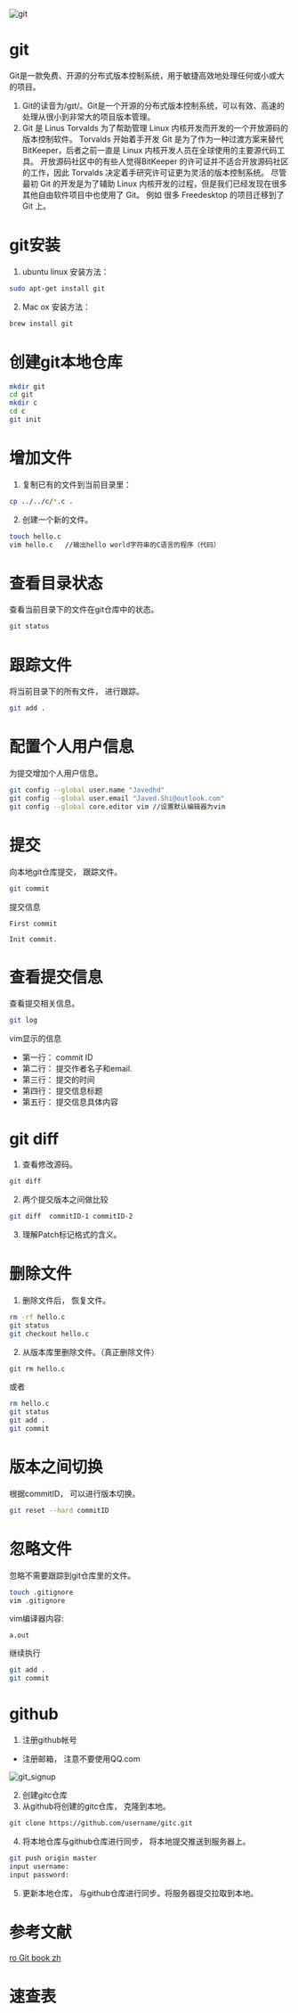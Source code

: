 ![git](https://timgsa.baidu.com/timg?image&quality=80&size=b9999_10000&sec=1489499470770&di=42f4885fcaf0917071d04797a3d89226&imgtype=0&src=http%3A%2F%2Fimages.cnblogs.com%2Fcnblogs_com%2Fqyf404%2F612381%2Fo_git-logo.png)
# git
Git是一款免费、开源的分布式版本控制系统，用于敏捷高效地处理任何或小或大的项目。
1. Git的读音为/gɪt/。Git是一个开源的分布式版本控制系统，可以有效、高速的处理从很小到非常大的项目版本管理。
2. Git 是 Linus Torvalds 为了帮助管理 Linux 内核开发而开发的一个开放源码的版本控制软件。
    Torvalds 开始着手开发 Git 是为了作为一种过渡方案来替代 BitKeeper，后者之前一直是 Linux 内核开发人员在全球使用的主要源代码工具。
    开放源码社区中的有些人觉得BitKeeper 的许可证并不适合开放源码社区的工作，因此 Torvalds 决定着手研究许可证更为灵活的版本控制系统。
    尽管最初 Git 的开发是为了辅助 Linux 内核开发的过程，但是我们已经发现在很多其他自由软件项目中也使用了 Git。
    例如 很多 Freedesktop 的项目迁移到了 Git 上。

# git安装
1. ubuntu linux 安装方法：
```sh
sudo apt-get install git
```
2. Mac ox 安装方法：
```sh
brew install git
```

# 创建git本地仓库
```sh
mkdir git
cd git
mkdir c
cd c
git init
```

# 增加文件
1. 复制已有的文件到当前目录里：
```sh
cp ../../c/*.c .
```
2. 创建一个新的文件。
```sh
touch hello.c
vim hello.c   //输出hello world字符串的C语言的程序（代码）
```
# 查看目录状态
查看当前目录下的文件在git仓库中的状态。
```sh
git status
```

# 跟踪文件
将当前目录下的所有文件， 进行跟踪。
```sh
git add .
```
# 配置个人用户信息
为提交增加个人用户信息。
```sh
git config --global user.name "Javedhd"
git config --global user.email "Javed.Shi@outlook.com"  
git config --global core.editor vim //设置默认编辑器为vim
```

# 提交
向本地git仓库提交， 跟踪文件。
```sh
git commit
```
提交信息
```````
First commit

Init commit.
```````

# 查看提交信息
查看提交相关信息。
```sh
git log
```
vim显示的信息
* 第一行： commit ID
* 第二行： 提交作者名子和email.
* 第三行： 提交的时间
* 第四行： 提交信息标题
* 第五行： 提交信息具体内容

# git diff
1. 查看修改源码。
```sh
git diff
```
2. 两个提交版本之间做比较
```sh
git diff  commitID-1 commitID-2
```
3. 理解Patch标记格式的含义。

# 删除文件
1. 删除文件后， 恢复文件。
```sh
rm -rf hello.c
git status
git checkout hello.c
```
2. 从版本库里删除文件。（真正删除文件）
```sh
git rm hello.c
```
或者
```sh
rm hello.c
git status
git add .
git commit
```

# 版本之间切换
根据commitID， 可以进行版本切换。
```sh
git reset --hard commitID
```

# 忽略文件
忽略不需要跟踪到git仓库里的文件。
```sh
touch .gitignore
vim .gitignore
```
vim编译器内容:
```
a.out
```
继续执行
```sh
git add .
git commit
```

# github
1. 注册github帐号
*  注册邮箱， 注意不要使用QQ.com

![git_signup](https://github.com/Javedhd/notebook/blob/master/img/git_signup.png?raw=true)

2. 创建gitc仓库
3. 从github将创建的gitc仓库， 克隆到本地。
```sh
git clone https://github.com/username/gitc.git
```
4. 将本地仓库与github仓库进行同步， 将本地提交推送到服务器上。
```sh
git push origin master
input username:
input password:
```
5. 更新本地仓库， 与github仓库进行同步。将服务器提交拉取到本地。

# 参考文献
[ro Git book zh](https://git-scm.com/book/zh/v2)

# 速查表
[](https://github.com/Javedhd/notebook/blob/master/img/git%E9%80%9F%E6%9F%A5%E8%A1%A8.jpeg?raw=true)
